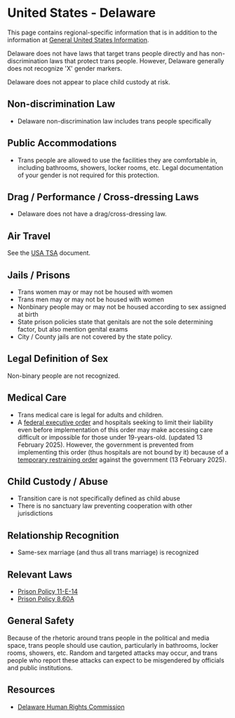 # United States - Delaware

This page contains regional-specific information that is in addition to
the information at [General United States
Information](notes/usa-general.md).

Delaware does not have laws that target trans people directly and has
non-discrimination laws that protect trans people.  However, Delaware
generally does not recognize 'X' gender markers.

Delaware does not appear to place child custody at risk.

## Non-discrimination Law

 * Delaware non-discrimination law includes trans people specifically

## Public Accommodations

 * Trans people are allowed to use the facilities they are comfortable
   in, including bathrooms, showers, locker rooms, etc.  Legal
   documentation of your gender is not required for this protection.

## Drag / Performance / Cross-dressing Laws

 * Delaware does not have a drag/cross-dressing law.

## Air Travel

See the [USA TSA](notes/tsa.md) document.

## Jails / Prisons

 * Trans women may or may not be housed with women
 * Trans men may or may not be housed with women
 * Nonbinary people may or may not be housed according to sex
   assigned at birth
 * State prison policies state that genitals are not the sole
   determining factor, but also mention genital exams
 * City / County jails are not covered by the state policy.

## Legal Definition of Sex

Non-binary people are not recognized.

## Medical Care

 * Trans medical care is legal for adults and children.
 * A [federal executive
   order](https://www.whitehouse.gov/presidential-actions/2025/01/protecting-children-from-chemical-and-surgical-mutilation/)
   and hospitals seeking to limit their liability even before
   implementation of this order may make accessing care difficult or
   impossible for those under 19-years-old. (updated 13 February 2025).
   However, the government is prevented from implementing this order
   (thus hospitals are not bound by it) because of a [temporary
   restraining
   order](https://assets.aclu.org/live/uploads/2025/02/093114651219.pdf)
   against the government (13 February 2025).

## Child Custody / Abuse

 * Transition care is not specifically defined as child abuse
 * There is no sanctuary law preventing cooperation with other
   jurisdictions
 
## Relationship Recognition

 * Same-sex marriage (and thus all trans marriage) is recognized

## Relevant Laws

 * [Prison Policy 11-E-14](https://doc.delaware.gov/assets/documents/policies/policy_11-E-14.pdf)
 * [Prison Policy 8.60A](https://doc.delaware.gov/assets/documents/policies/policy_8-60A.pdf)

## General Safety

Because of the rhetoric around trans people in the political and media
space, trans people should use caution, particularly in bathrooms,
locker rooms, showers, etc.  Random and targeted attacks may occur, and
trans people who report these attacks can expect to be misgendered by
officials and public institutions.

## Resources

 * [Delaware Human Rights Commission](https://attorneygeneral.delaware.gov/publictrust/)
